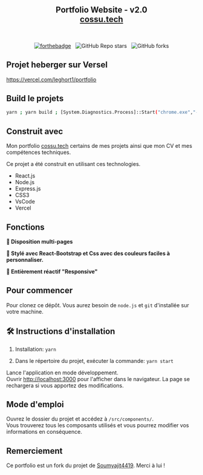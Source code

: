 <h2 align="center">
  Portfolio Website - v2.0<br/>
  <a href="http://cossu.tech/" target="_blank">cossu.tech</a>
</h2>
<br/>

<center>

[![forthebadge](https://forthebadge.com/images/badges/made-with-javascript.svg)](https://fr.reactjs.org/) &nbsp;
![GitHub Repo stars](https://img.shields.io/github/stars/leghort/Portfolio?color=red&logo=github&style=for-the-badge) &nbsp;
![GitHub forks](https://img.shields.io/github/forks/leghort/Portfolio?color=red&logo=github&style=for-the-badge)

</center>

## Projet heberger sur Versel
https://vercel.com/leghort1/portfolio

## Build le projets

```bash
yarn ; yarn build ; [System.Diagnostics.Process]::Start("chrome.exe","--incognito http://localhost:3000/") ; yarn start
```
## Construit avec

Mon portfolio <a href="http://cossu.tech/" target="_blank">cossu.tech</a> certains de mes projets ainsi que mon CV et mes compétences techniques.<br/>

Ce projet a été construit en utilisant ces technologies.

- React.js
- Node.js
- Express.js
- CSS3
- VsCode
- Vercel

## Fonctions

**📖 Disposition multi-pages**

**🎨 Stylé avec React-Bootstrap et Css avec des couleurs faciles à personnaliser.**

**📱 Entièrement réactif "Responsive"**

## Pour commencer

Pour clonez ce dépôt. Vous aurez besoin de `node.js` et `git` d'installée sur votre machine.

## 🛠 Instructions d'installation

1. Installation: `yarn`

2. Dans le répertoire du projet, exécuter la commande: `yarn start`

Lance l'application en mode développement.\
Ouvrir [http://localhost:3000](http://localhost:3000) pour l'afficher dans le navigateur.
La page se rechargera si vous apportez des modifications.

## Mode d'emploi

Ouvrez le dossier du projet et accédez à `/src/components/`. <br/>
Vous trouverez tous les composants utilisés et vous pourrez modifier vos informations en conséquence.

## Remerciement

Ce portfolio est un fork du projet de [Soumyajit4419](https://github.com/soumyajit4419/Portfolio). Merci à lui !
